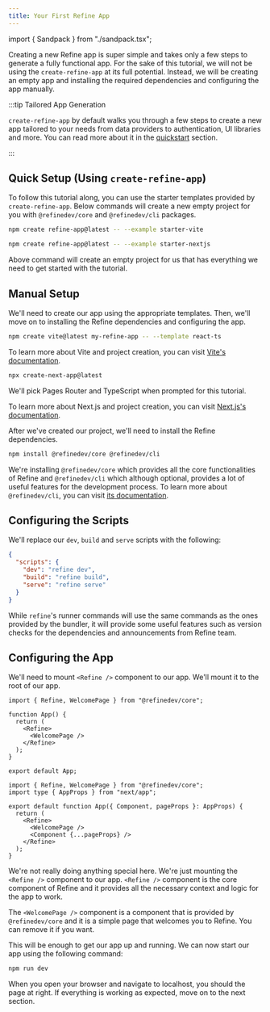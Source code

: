 ```yaml
---
title: Your First Refine App
---
```


import { Sandpack } from "./sandpack.tsx";

<Sandpack>

Creating a new Refine app is super simple and takes only a few steps to generate a fully functional app. For the sake of this tutorial, we will not be using the `create-refine-app` at its full potential. Instead, we will be creating an empty app and installing the required dependencies and configuring the app manually.

:::tip Tailored App Generation

`create-refine-app` by default walks you through a few steps to create a new app tailored to your needs from data providers to authentication, UI libraries and more. You can read more about it in the [quickstart](/docs/quickstart) section.

:::

## Quick Setup (Using `create-refine-app`)

To follow this tutorial along, you can use the starter templates provided by `create-refine-app`. Below commands will create a new empty project for you with `@refinedev/core` and `@refinedev/cli` packages.

<Tabs>

<TabItem value="vite" label="Vite">

```sh
npm create refine-app@latest -- --example starter-vite
```

</TabItem>

<TabItem value="nextjs" label="Next.js">

```sh
npm create refine-app@latest -- --example starter-nextjs
```

</TabItem>

</Tabs>

Above command will create an empty project for us that has everything we need to get started with the tutorial.

## Manual Setup

We'll need to create our app using the appropriate templates. Then, we'll move on to installing the Refine dependencies and configuring the app.

<Tabs>

<TabItem value="vite" label="Vite">

```sh
npm create vite@latest my-refine-app -- --template react-ts
```

To learn more about Vite and project creation, you can visit [Vite's documentation](https://vitejs.dev/guide/#scaffolding-your-first-vite-project).

</TabItem>

<TabItem value="nextjs" label="Next.js">

```sh
npx create-next-app@latest
```

We'll pick Pages Router and TypeScript when prompted for this tutorial.

To learn more about Next.js and project creation, you can visit [Next.js's documentation](https://nextjs.org/docs/getting-started).

</TabItem>

</Tabs>

After we've created our project, we'll need to install the Refine dependencies.

```sh
npm install @refinedev/core @refinedev/cli
```

We're installing `@refinedev/core` which provides all the core functionalities of Refine and `@refinedev/cli` which although optional, provides a lot of useful features for the development process. To learn more about `@refinedev/cli`, you can visit [its documentation](/docs/packages/cli).

## Configuring the Scripts

We'll replace our `dev`, `build` and `serve` scripts with the following:

```json
{
  "scripts": {
    "dev": "refine dev",
    "build": "refine build",
    "serve": "refine serve"
  }
}
```

While `refine`'s runner commands will use the same commands as the ones provided by the bundler, it will provide some useful features such as version checks for the dependencies and announcements from Refine team.

## Configuring the App

We'll need to mount `<Refine />` component to our app. We'll mount it to the root of our app.

<Tabs wrapContent={false}>

<TabItem value="vite" label="Vite">

```tsx title="src/App.tsx"
import { Refine, WelcomePage } from "@refinedev/core";

function App() {
  return (
    <Refine>
      <WelcomePage />
    </Refine>
  );
}

export default App;
```

</TabItem>

<TabItem value="nextjs" label="Next.js">

```tsx title="pages/_app.tsx"
import { Refine, WelcomePage } from "@refinedev/core";
import type { AppProps } from "next/app";

export default function App({ Component, pageProps }: AppProps) {
  return (
    <Refine>
      <WelcomePage />
      <Component {...pageProps} />
    </Refine>
  );
}
```

</TabItem>

</Tabs>

We're not really doing anything special here. We're just mounting the `<Refine />` component to our app. `<Refine />` component is the core component of Refine and it provides all the necessary context and logic for the app to work.

The `<WelcomePage />` component is a component that is provided by `@refinedev/core` and it is a simple page that welcomes you to Refine. You can remove it if you want.

This will be enough to get our app up and running. We can now start our app using the following command:

```sh
npm run dev
```

When you open your browser and navigate to localhost, you should the page at right. If everything is working as expected, move on to the next section.

</Sandpack>

